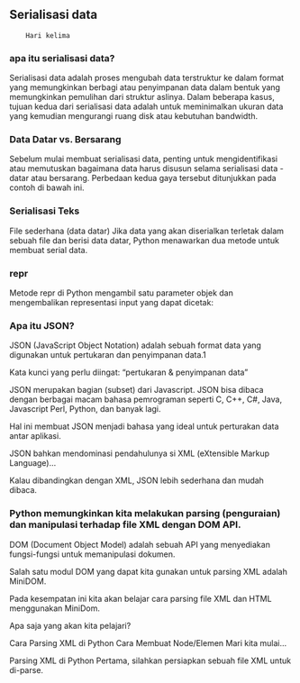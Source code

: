 ## Serialisasi data

        Hari kelima 

### apa itu serialisasi data?

Serialisasi data adalah proses mengubah data terstruktur ke dalam format yang memungkinkan berbagi atau penyimpanan data dalam bentuk yang memungkinkan pemulihan dari struktur aslinya. Dalam beberapa kasus, tujuan kedua dari serialisasi data adalah untuk meminimalkan ukuran data yang kemudian mengurangi ruang disk atau kebutuhan bandwidth.

### Data Datar vs. Bersarang  

Sebelum mulai membuat serialisasi data, penting untuk mengidentifikasi atau memutuskan bagaimana data harus disusun selama serialisasi data - datar atau bersarang. Perbedaan kedua gaya tersebut ditunjukkan pada contoh di bawah ini.

### Serialisasi Teks 

File sederhana (data datar) 
Jika data yang akan diserialkan terletak dalam sebuah file dan berisi data datar, Python menawarkan dua metode untuk membuat serial data.

### repr 
Metode repr di Python mengambil satu parameter objek dan mengembalikan representasi input yang dapat dicetak:

### Apa itu JSON?

JSON (JavaScript Object Notation) adalah sebuah format data yang digunakan untuk pertukaran dan penyimpanan data.1

Kata kunci yang perlu diingat: “pertukaran & penyimpanan data”

JSON merupakan bagian (subset) dari Javascript. JSON bisa dibaca dengan berbagai macam bahasa pemrograman seperti C, C++, C#, Java, Javascript Perl, Python, dan banyak lagi.

Hal ini membuat JSON menjadi bahasa yang ideal untuk perturakan data antar aplikasi.

JSON bahkan mendominasi pendahulunya si XML (eXtensible Markup Language)…

Kalau dibandingkan dengan XML, JSON lebih sederhana dan mudah dibaca.

### Python memungkinkan kita melakukan parsing (penguraian) dan manipulasi terhadap file XML dengan DOM API.

DOM (Document Object Model) adalah sebuah API yang menyediakan fungsi-fungsi untuk memanipulasi dokumen.

Salah satu modul DOM yang dapat kita gunakan untuk parsing XML adalah MiniDOM.

Pada kesempatan ini kita akan belajar cara parsing file XML dan HTML menggunakan MiniDom.

Apa saja yang akan kita pelajari?

Cara Parsing XML di Python
Cara Membuat Node/Elemen
Mari kita mulai…

Parsing XML di Python
Pertama, silahkan persiapkan sebuah file XML untuk di-parse.




